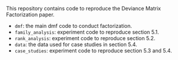 This repository contains code to reproduce the Deviance Matrix Factorization paper.
- `dmf`: the main dmf code to conduct factorization.
- `family_analysis`: experiment code to reproduce section 5.1.
- `rank_analysis`: experiment code to reproduce section 5.2.
- `data`: the data used for case studies in section 5.4.
- `case_studies`: experiment code to reproduce section 5.3 and 5.4.

